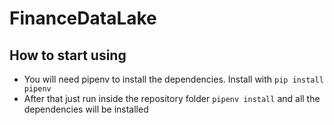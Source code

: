 # FinanceDataLake
## How to start using
* You will need pipenv to install the dependencies. Install with `pip install pipenv`
* After that just run inside the repository folder `pipenv install` and all the dependencies will be installed